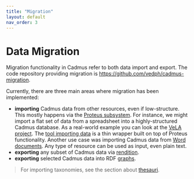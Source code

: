 ```yaml
---
title: "Migration" 
layout: default
nav_order: 3
---
```


# Data Migration

Migration functionality in Cadmus refer to both data import and export. The code repository providing migration is <https://github.com/vedph/cadmus-migration>.

Currently, there are three main areas where migration has been implemented:

- **importing** Cadmus data from other resources, even if low-structure. This mostly happens via the [Proteus subsystem](https://myrmex.github.io/overview/proteus/). For instance, we might import a flat set of data from a spreadsheet into a highly-structured Cadmus database. As a real-world example you can look at the [VeLA project](https://github.com/vedph/cadmus-vela#original-spreadsheet). The [tool importing data](https://github.com/vedph/cadmus-vela-tool) is a thin wrapper built on top of Proteus functionality. Another use case was importing Cadmus data from [Word documents](https://github.com/vedph/cadmus-bdm-tool). Any type of resource can be used as input, even plain text.
- **exporting** any subset of Cadmus data via [rendition](rendering/index).
- **exporting** selected Cadmus data into RDF [graphs](graph/index).

>For importing taxonomies, see the section about [thesauri](../models/thesauri.md#editing-thesauri).
